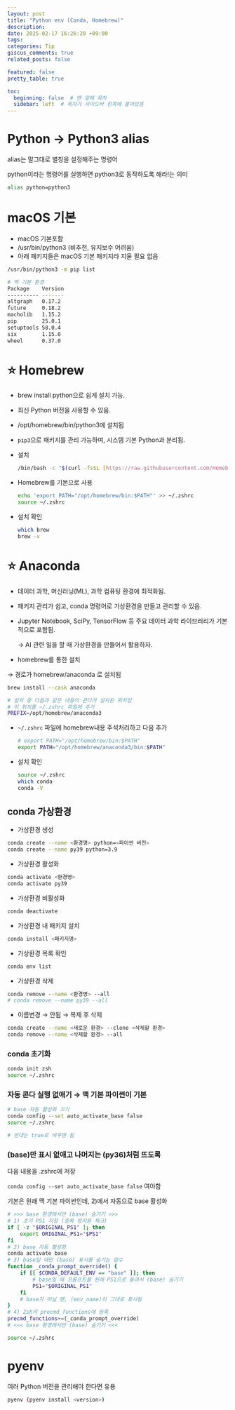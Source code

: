 ```yaml
---
layout: post
title: "Python env (Conda, Homebrew)"
description:
date: 2025-02-17 16:26:20 +09:00
tags: 
categories: Tip
giscus_comments: true
related_posts: false

featured: false
pretty_table: true

toc:
  beginning: false  # 맨 앞에 목차
  sidebar: left  # 목차가 사이드바 왼쪽에 붙어있음
---
```


# Python → Python3 alias

alias는 말그대로 별칭을 설정해주는 명령어

python이라는 명령어를 실행하면 python3로 동작하도록 해라!는 의미

```bash
alias python=python3
```

# macOS 기본

- macOS 기본포함
- /usr/bin/python3 (비추천, 유지보수 어려움)
- 아래 패키지들은 macOS 기본 패키지라 지울 필요 없음

```bash
/usr/bin/python3 -m pip list
```

```bash
# 맥 기본 환경
Package    Version
---------- -------
altgraph   0.17.2
future     0.18.2
macholib   1.15.2
pip        25.0.1
setuptools 58.0.4
six        1.15.0
wheel      0.37.0
```

# ⭐ Homebrew

- brew install python으로 쉽게 설치 가능.
- 최신 Python 버전을 사용할 수 있음.
- /opt/homebrew/bin/python3에 설치됨
- `pip3`으로 패키지를 관리 가능하며, 시스템 기본 Python과 분리됨.
- 설치
    
    ```bash
    /bin/bash -c "$(curl -fsSL [https://raw.githubusercontent.com/Homebrew/install/HEAD/install.sh](https://raw.githubusercontent.com/Homebrew/install/HEAD/install.sh))"
    ```
    
- Homebrew를 기본으로 사용
    
    ```bash
    echo 'export PATH="/opt/homebrew/bin:$PATH"' >> ~/.zshrc
    source ~/.zshrc
    ```
    
- 설치 확인
    
    ```bash
    which brew
    brew -v
    ```
    

# ⭐ Anaconda

- 데이터 과학, 머신러닝(ML), 과학 컴퓨팅 환경에 최적화됨.
- 패키지 관리가 쉽고, conda 명령어로 가상환경을 만들고 관리할 수 있음.
- Jupyter Notebook, SciPy, TensorFlow 등 주요 데이터 과학 라이브러리가 기본적으로 포함됨.
    
    → AI 관련 일을 할 때 가상환경을 만들어서 활용하자.
    

- homebrew를 통한 설치

 →  경로가 homebrew/anaconda 로 설치됨

```bash
brew install --cask anaconda 
```

```bash
# 설치 중 다음과 같은 내용이 콘다가 설치된 위치임
# 이 위치를 ~/.zshrc 파일에 추가
PREFIX=/opt/homebrew/anaconda3
```

- `~/.zshrc` 파일에 homebrew내용 주석처리하고 다음 추가
    
    ```bash
    # export PATH="/opt/homebrew/bin:$PATH"
    export PATH="/opt/homebrew/anaconda3/bin:$PATH"
    ```
    
- 설치 확인
    
    ```bash
    source ~/.zshrc
    which conda
    conda -V
    ```
    

## conda 가상환경

- 가상환경 생성

```bash
conda create --name <환경명> python=<파이썬 버전>
conda create --name py39 python=3.9
```

- 가상환경 활성화

```bash
conda activate <환경명>
conda activate py39
```

- 가상환경 비활성화

```bash
conda deactivate
```

- 가상환경 내 패키지 설치

```bash
conda install <패키지명>
```

- 가상환경 목록 확인

```bash
conda env list
```

- 가상환경 삭제

```bash
conda remove --name <환경명> --all
# conda remove --name py39 --all
```

- 이름변경 → 안됨 → 복제 후 삭제

```bash
conda create --name <새로운 환경> --clone <삭제할 환경>
conda remove --name <삭제할 환경> --all
```

### conda 초기화

```bash
conda init zsh
source ~/.zshrc
```

### 자동 콘다 실행 없애기 → 맥 기본 파이썬이 기본

```bash
# base 자동 활성화 끄기
conda config --set auto_activate_base false
source ~/.zshrc

# 반대는 true로 바꾸면 됨
```

### (base)만 표시 없애고 나머지는 (py36)처럼 뜨도록

다음 내용을 .zshrc에 저장

`conda config --set auto_activate_base false` 여야함

기본은 원래 맥 기본 파이썬인데, 2)에서 자동으로 base 활성화

```bash
# >>> base 환경에서만 (base) 숨기기 >>>
# 1) 초기 PS1 저장 (중복 방지용 체크)
if [ -z "$ORIGINAL_PS1" ]; then
    export ORIGINAL_PS1="$PS1"
fi
# 2) base 자동 활성화
conda activate base
# 3) base일 때만 (base) 표시를 숨기는 함수
function _conda_prompt_override() {
    if [[ $CONDA_DEFAULT_ENV == "base" ]]; then
        # base일 때 프롬프트를 원래 PS1으로 돌려서 (base) 숨기기
        PS1="$ORIGINAL_PS1"
    fi
    # base가 아닐 땐, (env_name)이 그대로 표시됨
}
# 4) Zsh의 precmd_functions에 등록
precmd_functions+=(_conda_prompt_override)
# <<< base 환경에서만 (base) 숨기기 <<<
```

```bash
source ~/.zshrc
```

# pyenv

여러 Python 버전을 관리해야 한다면 유용

```bash
pyenv (pyenv install <version>)
```